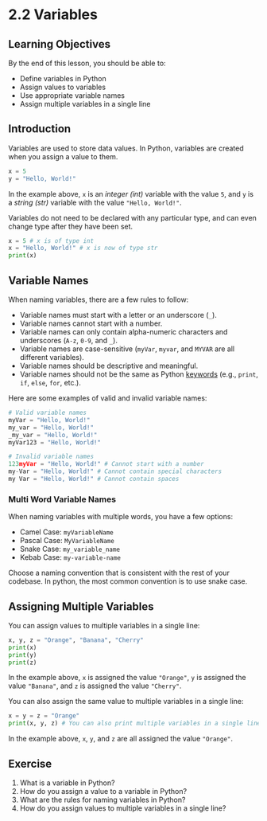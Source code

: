 # 2.2 Variables

## Learning Objectives

By the end of this lesson, you should be able to:

- Define variables in Python
- Assign values to variables
- Use appropriate variable names
- Assign multiple variables in a single line

## Introduction

Variables are used to store data values. In Python, variables are created when you assign a value to them.

```python
x = 5
y = "Hello, World!"
```

In the example above, `x` is an _integer (int)_ variable with the value `5`, and `y` is a _string (str)_ variable with the value `"Hello, World!"`.

Variables do not need to be declared with any particular type, and can even change type after they have been set.

```python
x = 5 # x is of type int
x = "Hello, World!" # x is now of type str
print(x)
```

## Variable Names

When naming variables, there are a few rules to follow:

- Variable names must start with a letter or an underscore (`_`).
- Variable names cannot start with a number.
- Variable names can only contain alpha-numeric characters and underscores (`A-z`, `0-9`, and `_`).
- Variable names are case-sensitive (`myVar`, `myvar`, and `MYVAR` are all different variables).
- Variable names should be descriptive and meaningful.
- Variable names should not be the same as Python [keywords](https://www.w3schools.com/python/python_ref_keywords.asp) (e.g., `print`, `if`, `else`, `for`, etc.).

Here are some examples of valid and invalid variable names:

```python
# Valid variable names
myVar = "Hello, World!"
my_var = "Hello, World!"
_my_var = "Hello, World!"
myVar123 = "Hello, World!"

# Invalid variable names
123myVar = "Hello, World!" # Cannot start with a number
my-Var = "Hello, World!" # Cannot contain special characters
my Var = "Hello, World!" # Cannot contain spaces
```

### Multi Word Variable Names

When naming variables with multiple words, you have a few options:

- Camel Case: `myVariableName`
- Pascal Case: `MyVariableName`
- Snake Case: `my_variable_name`
- Kebab Case: `my-variable-name`

Choose a naming convention that is consistent with the rest of your codebase. In python, the most common convention is to use snake case.

## Assigning Multiple Variables

You can assign values to multiple variables in a single line:

```python
x, y, z = "Orange", "Banana", "Cherry"
print(x)
print(y)
print(z)
```

In the example above, `x` is assigned the value `"Orange"`, `y` is assigned the value `"Banana"`, and `z` is assigned the value `"Cherry"`.

You can also assign the same value to multiple variables in a single line:

```python
x = y = z = "Orange"
print(x, y, z) # You can also print multiple variables in a single line
```

In the example above, `x`, `y`, and `z` are all assigned the value `"Orange"`.

## Exercise

1. What is a variable in Python?
2. How do you assign a value to a variable in Python?
3. What are the rules for naming variables in Python?
4. How do you assign values to multiple variables in a single line?
